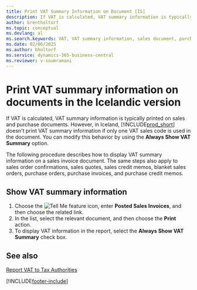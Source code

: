 ```yaml
---
title: Print VAT Summary Information on Document [IS]
description: If VAT is calculated, VAT summary information is typically printed on the sales and purchase documents.
author: brentholtorf
ms.topic: conceptual
ms.devlang: al
ms.search.keywords: VAT, VAT summary information, sales document, purchase document
ms.date: 02/06/2025
ms.author: bholtorf
ms.service: dynamics-365-business-central
ms.reviewer: v-soumramani
---
```


# Print VAT summary information on documents in the Icelandic version

If VAT is calculated, VAT summary information is typically printed on sales and purchase documents. However, in Iceland, [!INCLUDE[prod_short](../../includes/prod_short.md)] doesn't print VAT summary information if only one VAT sales code is used in the document. You can modify this behavior by using the **Always Show VAT Summary** option.  

The following procedure describes how to display VAT summary information on a sales invoice document. The same steps also apply to sales order confirmations, sales quotes, sales credit memos, blanket sales orders, purchase orders, purchase invoices, and purchase credit memos.  

## Show VAT summary information  

1. Choose the ![Tell Me feature](../../media/ui-search/search_small.png "Tell me what you want to do") icon, enter **Posted Sales Invoices**, and then choose the related link.  
1. In the list, select the relevant document, and then choose the **Print** action.  
1. To display VAT information in the report, select the **Always Show VAT Summary** check box.  

## See also

[Report VAT to Tax Authorities](../../finance-how-report-vat.md)

[!INCLUDE[footer-include](../../includes/footer-banner.md)]
